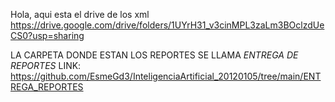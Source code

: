 Hola, aqui esta el drive de los xml https://drive.google.com/drive/folders/1UYrH31_v3cinMPL3zaLm3BOclzdUeCS0?usp=sharing

LA CARPETA DONDE ESTAN LOS REPORTES SE LLAMA  *ENTREGA DE REPORTES*
LINK: https://github.com/EsmeGd3/InteligenciaArtificial_20120105/tree/main/ENTREGA_REPORTES 
